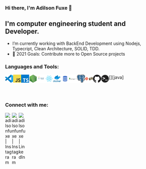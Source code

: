 ### Hi there, I'm Adilson Fuxe 👋

## I'm computer engineering student and Developer.

-  I’m currently working with BackEnd Development  using Nodejs, Typecript, Clean Architecture, SOLID, TDD.
- 🥅 2021 Goals: Contribute more to Open Source projects

### Languages and Tools:

[<img align="left" alt="Visual Studio Code" width="26px" src="https://raw.githubusercontent.com/github/explore/80688e429a7d4ef2fca1e82350fe8e3517d3494d/topics/visual-studio-code/visual-studio-code.png" />][vscode]
[<img align="left" alt="JavaScript" width="26px" src="https://raw.githubusercontent.com/github/explore/80688e429a7d4ef2fca1e82350fe8e3517d3494d/topics/javascript/javascript.png" />][javascript]
[<img align="left" alt="typescript" width="26px" src="https://raw.githubusercontent.com/github/explore/80688e429a7d4ef2fca1e82350fe8e3517d3494d/topics/typescript/typescript.png" />][typescript]
[<img align="left" alt="Node.js" width="26px" src="https://raw.githubusercontent.com/github/explore/80688e429a7d4ef2fca1e82350fe8e3517d3494d/topics/nodejs/nodejs.png" />][nodejs]
[<img align="left" alt="Java" width="26px" src="https://raw.githubusercontent.com/github/explore/80688e429a7d4ef2fca1e82350fe8e3517d3494d/topics/java/java.png" />][java]
[<img align="left" alt="React" width="26px" src="https://raw.githubusercontent.com/github/explore/80688e429a7d4ef2fca1e82350fe8e3517d3494d/topics/react/react.png" />][react]
[<img align="left" alt="docker" width="26px" src="https://raw.githubusercontent.com/github/explore/80688e429a7d4ef2fca1e82350fe8e3517d3494d/topics/docker/docker.png" />][docker]
[<img align="left" alt="SQL" width="26px" src="https://raw.githubusercontent.com/github/explore/80688e429a7d4ef2fca1e82350fe8e3517d3494d/topics/sql/sql.png" />][sql]
[<img align="left" alt="MongoDB" width="26px" src="https://raw.githubusercontent.com/github/explore/80688e429a7d4ef2fca1e82350fe8e3517d3494d/topics/mongodb/mongodb.png" />][mongodb]
[<img align="left" alt="postgresql" width="26px" src="https://raw.githubusercontent.com/github/explore/80688e429a7d4ef2fca1e82350fe8e3517d3494d/topics/postgresql/postgresql.png" />][pgsql]
[<img align="left" alt="Git" width="26px" src="https://raw.githubusercontent.com/github/explore/80688e429a7d4ef2fca1e82350fe8e3517d3494d/topics/git/git.png" />][git]
[<img align="left" alt="GitHub" width="26px" src="https://raw.githubusercontent.com/github/explore/78df643247d429f6cc873026c0622819ad797942/topics/github/github.png" />][github]
[<img align="left" alt="Terminal" width="26px" src="https://raw.githubusercontent.com/github/explore/80688e429a7d4ef2fca1e82350fe8e3517d3494d/topics/terminal/terminal.png" />][terminal]

<br />
<br />

### Connect with me:
[<img align="left" alt="adilsonfuxe | Instagram" width="22px" src="https://cdn.jsdelivr.net/npm/simple-icons@v3/icons/facebook.svg" />][facebook] 
[<img align="left" alt="adilsonfuxe | Instagram" width="22px" src="https://cdn.jsdelivr.net/npm/simple-icons@v3/icons/instagram.svg" />][instagram] 
[<img align="left" alt="adilsonfuxe | LinkedIn" width="22px" src="https://cdn.jsdelivr.net/npm/simple-icons@v3/icons/linkedin.svg" />][linkedin]

<br />
<br />

[facebook]: https://www.facebook.com/adilsonfuxe.fuxe/
[instagram]: https://www.instagram.com/adilsonfuxe/
[linkedin]: https://www.linkedin.com/in/adilsonfuxe/
[vscode]: https://code.visualstudio.com/
[javascript]: https://www.pluralsight.com/paths/javascript-core-language/
[typescript]: https://www.typescriptlang.org/
[nodejs]: https://nodejs.org/en/
[react]: https://reactjs.org/
[docker]: https://www.docker.com/
[sql]: https://pt.wikipedia.org/wiki/SQL
[mongodb]: https://www.mongodb.com/
[pgsql]: https://www.postgresql.org/
[terminal]: https://pt.wikipedia.org/wiki/Terminal_(inform%C3%A1tica)
[github]: https://github.com/AdilsonFuxe/
[git]: https://git-scm.com/
